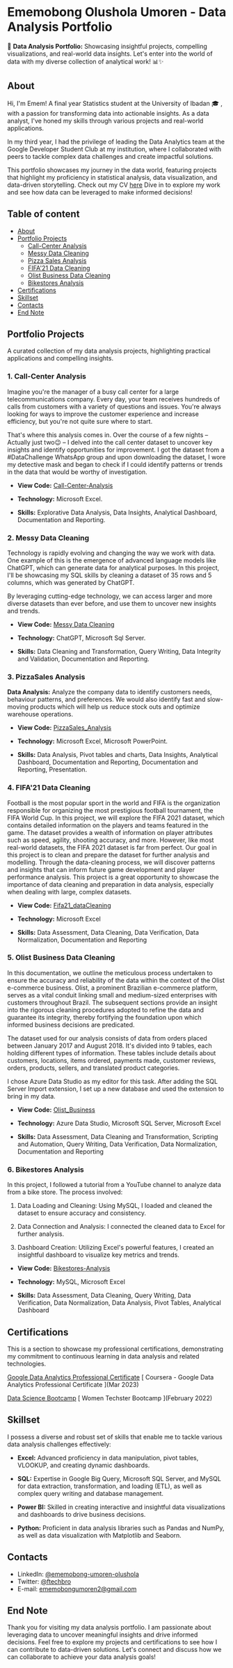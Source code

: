# Ememobong Olushola Umoren - Data Analysis Portfolio
🌟 **Data Analysis Portfolio:** Showcasing insightful projects, compelling visualizations, and real-world data insights. Let's enter into the world of data with my diverse collection of analytical work! 📊✨

## About
Hi, I'm Emem! A final year Statistics student at the University of Ibadan 🎓 , with a passion for transforming data into actionable insights. As a data analyst, I've honed my skills through various projects and real-world applications.

In my third year, I had the privilege of leading the Data Analytics team at the Google Developer Student Club at my institution, where I collaborated with peers to tackle complex data challenges and create impactful solutions.

This portfolio showcases my journey in the data world, featuring projects that highlight my proficiency in statistical analysis, data visualization, and data-driven storytelling. Check out my CV [here](https://github.com/Emem-Data/data_analysis_portfolio/blob/main/EMEMOBONG%20UMOREN%20RESUME.pdf) Dive in to explore my work and see how data can be leveraged to make informed decisions!

## Table of content
* [About](https://github.com/Emem-Data/data_analysis_portfolio/blob/main/README.md#about)
* [Portfolio Projects](https://github.com/Emem-Data/data_analysis_portfolio/blob/main/README.md#portfolio-projects)
    + [Call-Center Analysis](https://github.com/Emem-Data/data_analysis_portfolio/blob/main/README.md#1-call-center-analysis)
    + [Messy Data Cleaning](https://github.com/Emem-Data/data_analysis_portfolio/blob/main/README.md#2-messy-data-cleaning)
    + [Pizza Sales Analysis](https://github.com/Emem-Data/data_analysis_portfolio/blob/main/README.md#3-pizzasales-analysis)
    + [FIFA'21 Data Cleaning](https://github.com/Emem-Data/data_analysis_portfolio/blob/main/README.md#4-fifa21-data-cleaning)
    + [Olist Business Data Cleaning](https://github.com/Emem-Data/data_analysis_portfolio/blob/main/README.md#5-olist-business-data-cleaning)
    + [Bikestores Analysis](https://github.com/Emem-Data/data_analysis_portfolio/blob/main/README.md#6-bikestores-analysis)
* [Certifications](https://github.com/Emem-Data/data_analysis_portfolio/blob/main/README.md#certifications)
* [Skillset](https://github.com/Emem-Data/data_analysis_portfolio/blob/main/README.md#skillset)
* [Contacts](https://github.com/Emem-Data/data_analysis_portfolio/blob/main/README.md#contacts)
* [End Note](https://github.com/Emem-Data/data_analysis_portfolio/blob/main/README.md#end-note)




## Portfolio Projects
A curated collection of my data analysis projects, highlighting practical applications and compelling insights.

### **1. Call-Center Analysis**

Imagine you're the manager of a busy call center for a large telecommunications company. Every day, your team receives hundreds of calls from customers with a variety of questions and issues. You're always looking for ways to improve the customer experience and increase efficiency, but you're not quite sure where to start.

That's where this analysis comes in. Over the course of a few nights – Actually just two😉 – I delved into the call center dataset to uncover key insights and identify opportunities for improvement. I got the dataset from a #DataChallenge WhatsApp group and upon downloading the dataset, I wore my detective mask and began to check if I could identify patterns or trends in the data that would be worthy of investigation.

+ **View Code:** [Call-Center-Analysis](https://github.com/Emem-Data/Call-Center-Analysis)

+ **Technology:** Microsoft Excel.

+ **Skills:** Explorative Data Analysis, Data Insights, Analytical Dashboard, Documentation and Reporting.


### **2. Messy Data Cleaning**

Technology is rapidly evolving and changing the way we work with data. One example of this is the emergence of advanced language models like ChatGPT, which can generate data for analytical purposes. In this project, I'll be showcasing my SQL skills by cleaning a dataset of 35 rows and 5 columns, which was generated by ChatGPT.

By leveraging cutting-edge technology, we can access larger and more diverse datasets than ever before, and use them to uncover new insights and trends.

+ **View Code:** [Messy Data Cleaning](https://github.com/Emem-Data/MessyData2)

+ **Technology:** ChatGPT, Microsoft Sql Server.

+ **Skills:** Data Cleaning and Transformation, Query Writing, Data Integrity and Validation, Documentation and Reporting.


### **3. PizzaSales Analysis**

**Data Analysis:** Analyze the company data to identify customers needs, behaviour patterns, and preferences.  We would also identify fast and slow-moving products which will help us reduce stock outs  and optimize warehouse operations. 

+ **View Code:** [PizzaSales_Analysis](https://github.com/Emem-Data/PizzaSales_Analysis)

+ **Technology:** Microsoft Excel, Microsoft PowerPoint.

+ **Skills:** Data Analysis, Pivot tables and charts, Data Insights, Analytical Dashboard, Documentation and Reporting, Documentation and Reporting, Presentation.


### **4. FIFA'21 Data Cleaning** 
Football is the most popular sport in the world and FIFA is the organization responsible for organizing the most prestigious football tournament, the FIFA World Cup. In this project, we will explore the FIFA 2021 dataset, which contains detailed information on the players and teams featured in the game. The dataset provides a wealth of information on player attributes such as speed, agility, shooting accuracy, and more. However, like most real-world datasets, the FIFA 2021 dataset is far from perfect. Our goal in this project is to clean and prepare the dataset for further analysis and modelling. Through the data-cleaning process, we will discover patterns and insights that can inform future game development and player performance analysis. This project is a great opportunity to showcase the importance of data cleaning and preparation in data analysis, especially when dealing with large, complex datasets.

+ **View Code:** [Fifa21_dataCleaning](https://github.com/Emem-Data/Fifa21_dataCleaning)

+ **Technology:** Microsoft Excel

+ **Skills:** Data Assessment, Data Cleaning, Data Verification, Data Normalization, Documentation and Reporting


### **5. Olist Business Data Cleaning** 

In this documentation, we outline the meticulous process undertaken to ensure the accuracy and reliability of the data within the context of the Olist e-commerce business. Olist, a prominent Brazilian e-commerce platform, serves as a vital conduit linking small and medium-sized enterprises with customers throughout Brazil. The subsequent sections provide an insight into the rigorous cleaning procedures adopted to refine the data and guarantee its integrity, thereby fortifying the foundation upon which informed business decisions are predicated.

The dataset used for our analysis consists of data from orders placed between January 2017 and August 2018. It's divided into 9 tables, each holding different types of information. These tables include details about customers, locations, items ordered, payments made, customer reviews, orders, products, sellers, and translated product categories.

I chose Azure Data Studio as my editor for this task. After adding the SQL Server Import extension, I set up a new database and used the extension to bring in my data.

+ **View Code:** [Olist_Business](https://github.com/Emem-Data/Olist_Business)

+ **Technology:** Azure Data Studio, Microsoft SQL Server, Microsoft Excel

+ **Skills:** Data Assessment, Data Cleaning and Transformation, Scripting and Automation, Query Writing, Data Verification, Data Normalization, Documentation and Reporting


### **6. Bikestores Analysis**

In this project, I followed a tutorial from a YouTube channel to analyze data from a bike store. The process involved:

1. Data Loading and Cleaning: Using MySQL, I loaded and cleaned the dataset to ensure accuracy and consistency.

2. Data Connection and Analysis: I connected the cleaned data to Excel for further analysis.

3. Dashboard Creation: Utilizing Excel's powerful features, I created an insightful dashboard to visualize key metrics and trends.

+ **View Code:** [Bikestores-Analysis](https://github.com/Emem-Data/Bikestores-Analysis)

+ **Technology:** MySQL, Microsoft Excel

+ **Skills:** Data Assessment, Data Cleaning, Query Writing, Data Verification, Data Normalization, Data Analysis, Pivot Tables, Analytical Dashboard


## Certifications
This is a section to showcase my professional certifications, demonstrating my commitment to continuous learning in data analysis and related technologies.

[Google Data Analytics Professional Certificate](https://drive.google.com/file/d/1EotCm2u-HqjRClN1YQ9xYHdLahIw8Tux/view?usp=sharing)  [ Coursera - Google Data Analytics Professional Certificate ](Mar 2023)

[Data Science Bootcamp](https://drive.google.com/file/d/11bFZ9lC7dVjCU1xKq393d32TdfZNLQtF/view?usp=sharing) [ Women Techster Bootcamp ](February 2022)


## Skillset
I possess a diverse and robust set of skills that enable me to tackle various data analysis challenges effectively:

* **Excel:** Advanced proficiency in data manipulation, pivot tables, VLOOKUP, and creating dynamic dashboards.

* **SQL:** Expertise in Google Big Query, Microsoft SQL Server, and MySQL for data extraction, transformation, and loading (ETL), as well as complex query writing and database management.

* **Power BI:** Skilled in creating interactive and insightful data visualizations and dashboards to drive business decisions.

* **Python:** Proficient in data analysis libraries such as Pandas and NumPy, as well as data visualization with Matplotlib and Seaborn.



## Contacts
* LinkedIn: [@ememobong-umoren-olushola](https://www.linkedin.com/in/ememobong-umoren-olushola/)
* Twitter: [@ftechbro](https://twitter.com/ftechbro)
* E-mail: ememobongumoren2@gmail.com



## End Note

Thank you for visiting my data analysis portfolio. I am passionate about leveraging data to uncover meaningful insights and drive informed decisions. Feel free to explore my projects and certifications to see how I can contribute to data-driven solutions. Let's connect and discuss how we can collaborate to achieve your data analysis goals!


